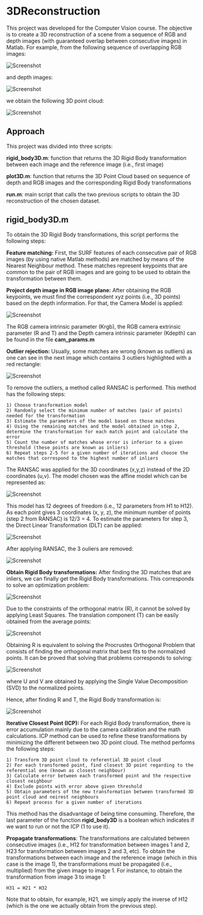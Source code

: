 # 3DReconstruction

This project was developed for the Computer Vision course. The objective is to create a 3D reconstruction of a scene from a sequence of RGB and depth images (with guaranteed overlap between consecutive images) in Matlab. For example, from the following sequence of overlapping RGB images:

![Screenshot](images/sequence_rgb.png)

and depth images:

![Screenshot](images/sequence_depth.png)

we obtain the following 3D point cloud:

![Screenshot](images/3D_result.png)

## Approach

This project was divided into three scripts:

**rigid_body3D.m**: function that returns the 3D Rigid Body transformation between each image and the reference image (i.e., first image)

**plot3D.m**: function that returns the 3D Point Cloud based on sequence of depth and RGB images and the corresponding Rigid Body transformations

**run.m**: main script that calls the two previous scripts to obtain the 3D reconstruction of the chosen dataset.

## rigid_body3D.m

To obtain the 3D Rigid Body transformations, this script performs the following steps:

**Feature matching:** First, the SURF features of each consecutive pair of RGB images (by using native Matlab methods) are matched by means of the Nearest Neighbour method. These matches represent keypoints that are common to the pair of RGB images and are going to be used to obtain the transformation between them.

**Project depth image in RGB image plane:** After obtaining the RGB keypoints, we must find the correspondent xyz points (i.e., 3D points) based on the depth information. For that, the Camera Model is applied:

![Screenshot](images/camera_model.png)

The RGB camera intrinsic parameter (Krgb), the RGB camera extrinsic parameter (R and T) and the Depth camera intrinsic parameter (Kdepth) can be found in the file **cam_params.m**

**Outlier rejection:** Usually, some matches are wrong (known as outliers) as one can see in the next image which contains 3 outliers highlighted with a red rectangle:

![Screenshot](images/before_RANSAC.png)

To remove the outliers, a method called RANSAC is performed. This method has the following steps:
```
1) Choose transformation model
2) Randomly select the minimum number of matches (pair of points) needed for the transformation
3) Estimate the parameters of the model based on those matches
4) Using the remaining matches and the model obtained in step 2, determine the transformation for each match point and calculate the error
5) Count the number of matches whose error is inferior to a given threshold (these points are known as inliers)
6) Repeat steps 2-5 for a given number of iterations and choose the matches that correspond to the highest number of inliers
```

The RANSAC was applied for the 3D coordinates (x,y,z) instead of the 2D coordinates (u,v). The model chosen was the affine model which can be represented as:

![Screenshot](images/affine_model.png)

This model has 12 degrees of freedom (i.e., 12 parameters from H1 to H12). As each point gives 3 coordinates (x, y, z), the minimum number of points (step 2 from RANSAC) is 12/3 = 4. To estimate the parameters for step 3, the Direct Linear Transformation (DLT) can be applied:

![Screenshot](images/affine_model_dlt.png)

After applying RANSAC, the 3 ouliers are removed:

![Screenshot](images/after_RANSAC.png)

**Obtain Rigid Body transformations:** After finding the 3D matches that are inliers, we can finally get the Rigid Body transformations. This corresponds to solve an optimization problem:

![Screenshot](images/opt_problem.png)

Due to the constraints of the orthogonal matrix (R), it cannot be solved by applying Least Squares. The translation component (T) can be easily obtained from the average points:

![Screenshot](images/opt_problem2.png)

Obtaining R is equivalent to solving the Procrustes Orthogonal Problem that consists of finding the orthogonal matrix that best fits to the normalized points. It can be proved that solving that problems corresponds to solving:

![Screenshot](images/opt_problem3.png)

where U and V are obtained by applying the Single Value Decomposition (SVD) to the normalized points.

Hence, after finding R and T, the Rigid Body transformation is:

![Screenshot](images/rigid_body.png)

**Iterative Closest Point (ICP):** For each Rigid Body transformation, there is error accumulation mainly due to the camera calibration and the math calculations. ICP method can be used to refine these transformations by minimizing the different between two 3D point cloud. The method performs the following steps:

```
1) Transform 3D point cloud to referential 3D point cloud
2) For each transformed point, find closest 3D point regarding to the referential one (known as closest neighbour)
3) Calculate error between each transformed point and the respective closest neighbour
4) Exclude points with error above given threshold
5) Obtain parameters of the new transformation between transformed 3D point cloud and neirest neighbours
6) Repeat process for a given number of iterations
```

This method has the disadvantage of being time consuming. Therefore, the last parameter of the function **rigid_body3D** is a boolean which indicates if we want to run or not the ICP (1 to use it).

**Propagate transformations**: The transformations are calculated between consecutive images (i.e., H12 for transformation between images 1 and 2, H23 for transformation between images 2 and 3, etc). To obtain the transformations between each image and the reference image (which in this case is the image 1), the transformations must be propagated (i.e., multiplied) from the given image to image 1. For instance, to obtain the transformation from image 3 to image 1:

```
H31 = H21 * H32
```

Note that to obtain, for example, H21, we simply apply the inverse of H12 (which is the one we actually obtain from the previous step). 